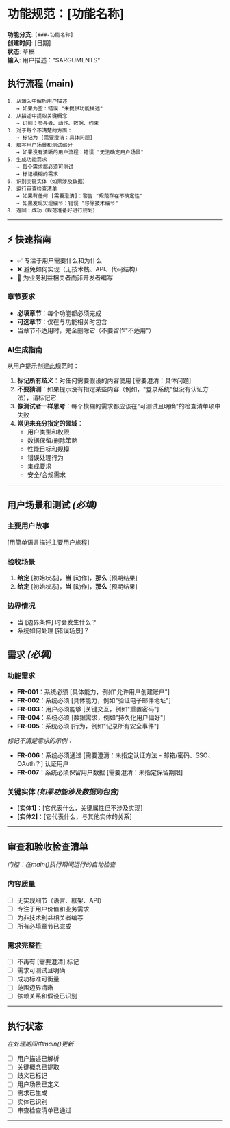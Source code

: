 # 功能规范：[功能名称]

**功能分支**: `[###-功能名称]`  
**创建时间**: [日期]  
**状态**: 草稿  
**输入**: 用户描述："$ARGUMENTS"

## 执行流程 (main)
```
1. 从输入中解析用户描述
   → 如果为空：错误 "未提供功能描述"
2. 从描述中提取关键概念
   → 识别：参与者、动作、数据、约束
3. 对于每个不清楚的方面：
   → 标记为 [需要澄清：具体问题]
4. 填写用户场景和测试部分
   → 如果没有清晰的用户流程：错误 "无法确定用户场景"
5. 生成功能需求
   → 每个需求都必须可测试
   → 标记模糊的需求
6. 识别关键实体（如果涉及数据）
7. 运行审查检查清单
   → 如果有任何 [需要澄清]：警告 "规范存在不确定性"
   → 如果发现实现细节：错误 "移除技术细节"
8. 返回：成功（规范准备好进行规划）
```

---

## ⚡ 快速指南
- ✅ 专注于用户需要什么和为什么
- ❌ 避免如何实现（无技术栈、API、代码结构）
- 👥 为业务利益相关者而非开发者编写

### 章节要求
- **必填章节**：每个功能都必须完成
- **可选章节**：仅在与功能相关时包含
- 当章节不适用时，完全删除它（不要留作"不适用"）

### AI生成指南
从用户提示创建此规范时：
1. **标记所有歧义**：对任何需要假设的内容使用 [需要澄清：具体问题]
2. **不要猜测**：如果提示没有指定某些内容（例如，"登录系统"但没有认证方法），请标记它
3. **像测试者一样思考**：每个模糊的需求都应该在"可测试且明确"的检查清单项中失败
4. **常见未充分指定的领域**：
   - 用户类型和权限
   - 数据保留/删除策略
   - 性能目标和规模
   - 错误处理行为
   - 集成要求
   - 安全/合规需求

---

## 用户场景和测试 *(必填)*

### 主要用户故事
[用简单语言描述主要用户旅程]

### 验收场景
1. **给定** [初始状态]，**当** [动作]，**那么** [预期结果]
2. **给定** [初始状态]，**当** [动作]，**那么** [预期结果]

### 边界情况
- 当 [边界条件] 时会发生什么？
- 系统如何处理 [错误场景]？

## 需求 *(必填)*

### 功能需求
- **FR-001**：系统必须 [具体能力，例如"允许用户创建账户"]
- **FR-002**：系统必须 [具体能力，例如"验证电子邮件地址"]
- **FR-003**：用户必须能够 [关键交互，例如"重置密码"]
- **FR-004**：系统必须 [数据需求，例如"持久化用户偏好"]
- **FR-005**：系统必须 [行为，例如"记录所有安全事件"]

*标记不清楚需求的示例：*
- **FR-006**：系统必须通过 [需要澄清：未指定认证方法 - 邮箱/密码、SSO、OAuth？] 认证用户
- **FR-007**：系统必须保留用户数据 [需要澄清：未指定保留期限]

### 关键实体 *(如果功能涉及数据则包含)*
- **[实体1]**：[它代表什么，关键属性但不涉及实现]
- **[实体2]**：[它代表什么，与其他实体的关系]

---

## 审查和验收检查清单
*门控：在main()执行期间运行的自动检查*

### 内容质量
- [ ] 无实现细节（语言、框架、API）
- [ ] 专注于用户价值和业务需求
- [ ] 为非技术利益相关者编写
- [ ] 所有必填章节已完成

### 需求完整性
- [ ] 不再有 [需要澄清] 标记
- [ ] 需求可测试且明确
- [ ] 成功标准可衡量
- [ ] 范围边界清晰
- [ ] 依赖关系和假设已识别

---

## 执行状态
*在处理期间由main()更新*

- [ ] 用户描述已解析
- [ ] 关键概念已提取
- [ ] 歧义已标记
- [ ] 用户场景已定义
- [ ] 需求已生成
- [ ] 实体已识别
- [ ] 审查检查清单已通过

---